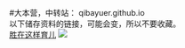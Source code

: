 #大本营，中转站： qibayuer.github.io<br>
以下储存资料的链接，可能会变，所以不要收藏。<br>
<a href="https://www.yuque.com/beidou61/farl9q/mkbcgh">胜在这样育儿</a>
<img src="https://i.postimg.cc/JhYbXD9K/186.png">
